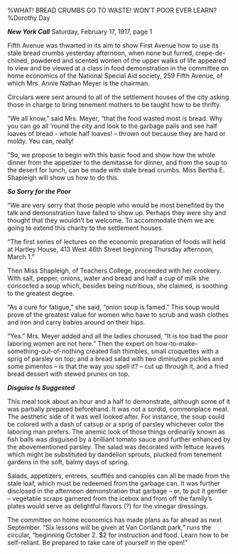 %WHAT! BREAD CRUMBS GO TO WASTE! WON'T POOR EVER LEARN?
%Dorothy Day

__*New York Call*__  Saturday, February 17, 1917, page 1

Fifth Avenue was thwarted in its aim to show First Avenue how to use its stale bread crumbs yesterday afternoon, when none but furred, crepe-de-chined, powdered and scented women of the upper walks of life appeared to view and be viewed at a class in food demonstration in the committee on home economics of the National Special Aid society, 259 Fifth Avenue, of which Mrs. Annie Nathan Meyer is the chairman.

Circulars were sent around to all of the settlement houses of the city asking those in charge to bring tenement mothers to be taught how to be thrifty.

“We all know,” said Mrs. Meyer, “that the food wasted most is bread. Why you can go all ‘round the city and look to the garbage pails and see half loaves of bread - whole half loaves! – thrown out because they are hard or moldy. You can, really!

“So, we propose to begin with this basic food and show how the whole dinner from the appetizer to the demitasse for dinner, and from the soup to the desert for lunch, can be made with stale bread crumbs. Miss Bertha E. Shapleigh will show us how to do this.

__*So Sorry for the Poor*__

“We are very sorry that those people who would be most benefited by the talk and demonstration have failed to show up. Perhaps they were shy and thought that they wouldn’t be welcome. To accommodate them we are going to extend this charity to the settlement houses.

“The first series of lectures on the economic preparation of foods will held at Hartley House, 413 West 46th Street beginning Thursday afternoon, March 1.”

Then Miss Shapleigh, of Teachers College, proceeded with her crookery. With salt, pepper, onions, water and bread and half a cup of milk she concocted a soup which, besides being nutritious, she claimed, is soothing to the greatest degree.

“As a cure for fatigue,” she said, “onion soup is famed.” This soup would prove of the greatest value for women who have to scrub and wash clothes and iron and carry babies around on their hips.

“Yes.” Mrs. Meyer added and all the ladies chorused, “It is too bad the poor laboring women are not here.”  Then the expert on how-to-make-something-out-of-nothing created fish thimbles, small croquettes with a sprig of parsley on top; and a bread salad with two diminutive pickles and some pimentos – is that the way you spell it? – cut up through it, and a fried bread dessert with stewed prunes on top.

__*Disguise Is Suggested*__

This meal took about an hour and a half to demonstrate, although some of it was partially prepared beforehand. It was not a sordid, commonplace meal. The aesthetic side of it was well looked after. For instance, the soup could be colored with a dash of catsup or a sprig of parsley whichever color the laboring man prefers. The anemic look of those things ordinarily known as fish balls was disguised by a brilliant tomato sauce and further enhanced by the abovementioned parsley. The salad was decorated with lettuce leaves which might be substituted by dandelion sprouts, plucked from tenement gardens in the soft, balmy days of spring.

Salads, appetizers, entrees, soufflés and canopies can all be made from the stale loaf, which must be redeemed from the garbage can. It was further disclosed in the afternoon demonstration that garbage – or, to put it gentler – vegetable scraps garnered from the icebox and from off the family’s plates would serve as delightful flavors (?) for the vinegar dressings.

The committee on home economics has made plans as far ahead as next September. “Six lessons will be given at Van Cortlandt park,” runs the circular, “beginning October 2. $2 for instruction and food. Learn how to be self-reliant. Be prepared to take care of yourself in the open!”


